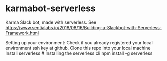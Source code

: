# karmabot-serverless
Karma Slack bot, made with serverless. See https://www.sentialabs.io/2018/08/16/Building-a-Slackbot-with-Serverless-Framework.html

Setting up your environment:
Check if you already registered your local environment ssh key at github.
Clone this repo into your local machine
Install serverless # Installing the serverless cli
npm install -g serverless
